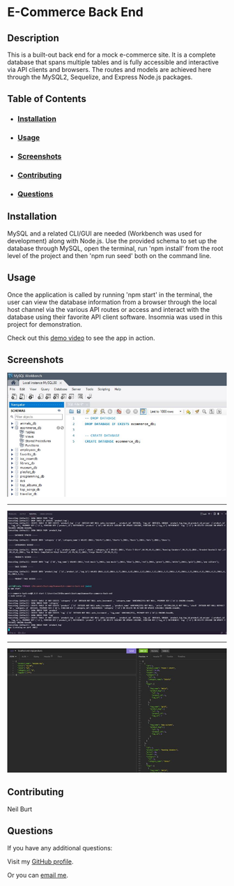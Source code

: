 # E-Commerce Back End  

## Description  

This is a built-out back end for a mock e-commerce site. It is a complete database that spans multiple tables and is fully accessible and interactive via API clients and browsers. The routes and models are achieved here through the MySQL2, Sequelize, and Express Node.js packages.

## Table of Contents
- ### [Installation](#installation)
- ### [Usage](#usage)
- ### [Screenshots](#screenshots)
- ### [Contributing](#contributing)
- ### [Questions](#questions)
  

## Installation  

MySQL and a related CLI/GUI are needed (Workbench was used for development) along with Node.js. Use the provided schema to set up the database through MySQL, open the terminal, run 'npm install' from the root level of the project and then 'npm run seed' both on the command line.

## Usage  

Once the application is called by running 'npm start' in the terminal, the user can view the database information from a browser through the local host channel via the various API routes or access and interact with the database using their favorite API client software. Insomnia was used in this project for demonstration.  

Check out this [demo video](https://drive.google.com/file/d/1OvE8hN3y9L3FK_XZMHcRGQlqFrs0QuQP/view?usp=sharing) to see the app in action.  

## Screenshots  
![Screenshot of E-Commerce Back End database being built in MySQL Workbench](./assets/images/screenshot.jpg)  

---  

![Screenshot of E-Commerce Back End being seeded and started from VS Code terminal](./assets/images/screenshot2.jpg)  

---  

![Screenshot of E-Commerce Back End database being interacted with via Insomnia API client](./assets/images/screenshot3.jpg)  

## Contributing  

Neil Burt  

## Questions  

If you have any additional questions:  

Visit my [GitHub profile](https://github.com/neilburt).  

Or you can [email me](mailto:neil.burt@comcast.net).